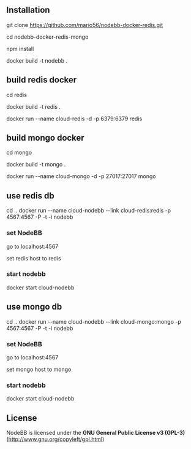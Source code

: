 
## Installation
git clone https://github.com/mario56/nodebb-docker-redis.git

cd nodebb-docker-redis-mongo

npm install

docker build -t nodebb .
## build redis docker

cd redis

docker build -t redis .

docker run --name cloud-redis -d -p 6379:6379 redis
## build mongo docker
cd mongo

docker build -t mongo .

docker run --name cloud-mongo -d -p 27017:27017 mongo
## use redis db
cd ..
docker run --name cloud-nodebb --link cloud-redis:redis  -p 4567:4567 -P -t -i nodebb

### set NodeBB

go to localhost:4567

set redis host to redis

### start nodebb

docker start cloud-nodebb

## use mongo db
cd ..
docker run --name cloud-nodebb --link cloud-mongo:mongo  -p 4567:4567 -P -t -i nodebb

### set NodeBB

go to localhost:4567

set mongo host to mongo

### start nodebb

docker start cloud-nodebb

## License

NodeBB is licensed under the **GNU General Public License v3 (GPL-3)** (http://www.gnu.org/copyleft/gpl.html)
